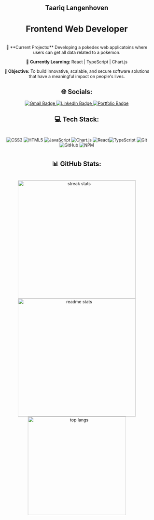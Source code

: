 
<h2 align="center">
    Taariq Langenhoven
</h2>

<h1 align="center">Frontend Web Developer</h1>

<br/>

<div align="center">
 🔭 **Current Projects:** Developing a pokedex web applicatoins where users can get all data related to a pokemon.

 🌱 **Currently Learning:** React | TypeScript | Chart.js

 🎯 **Objective:** To build innovative, scalable, and secure software solutions that have a meaningful impact on people's lives.
 
</div>


<h2 align="center">🌐 Socials:</h2>
<div align="center">
  <a href="mailto:taariqlangenhoven@gmail.com">
    <img src="https://img.shields.io/badge/Gmail-333333?style=for-the-badge&logo=gmail&logoColor=red" alt="Gmail Badge" />
  </a>
  <a href="https://www.linkedin.com/in/taariq-langenhoven-20307a180/" target="_blank">
    <img src="https://img.shields.io/badge/LinkedIn-0077B5?style=for-the-badge&logo=linkedin&logoColor=white" alt="LinkedIn Badge" />
  </a>
  <a href="https://github.com/TaariqLangenhoven" target="_blank">
     <img src="https://img.shields.io/badge/Portfolio-FF5722?style=for-the-badge&logo=google-chrome&logoColor=white" alt="Portfolio Badge" />
  </a>
</div>

<h2 align="center">💻 Tech Stack:</h2>

<div align="center">

#
![CSS3](https://img.shields.io/badge/css3-%231572B6.svg?style=for-the-badge&logo=css3&logoColor=white) ![HTML5](https://img.shields.io/badge/html5-%23E34F26.svg?style=for-the-badge&logo=html5&logoColor=white) ![JavaScript](https://img.shields.io/badge/javascript-%23323330.svg?style=for-the-badge&logo=javascript&logoColor=%23F7DF1E) ![Chart.js](https://img.shields.io/badge/chart.js-F5788D.svg?style=for-the-badge&logo=chart.js&logoColor=white) ![React](https://img.shields.io/badge/react-%2320232a.svg?style=for-the-badge&logo=react&logoColor=%2361DAFB)![TypeScript](https://img.shields.io/badge/typescript-%23007ACC.svg?style=for-the-badge&logo=typescript&logoColor=white) ![Git](https://img.shields.io/badge/git-%23F05033.svg?style=for-the-badge&logo=git&logoColor=white) ![GitHub](https://img.shields.io/badge/github-%23121011.svg?style=for-the-badge&logo=github&logoColor=white) ![NPM](https://img.shields.io/badge/NPM-%23CB3837.svg?style=for-the-badge&logo=npm&logoColor=white)
# 
</div>

<h2 align="center">📊 GitHub Stats:</h2>
<br>
<div align=center>
  <img width=390 src="https://github-readme-streak-stats-salesp07.vercel.app/?user=TaariqLangenhoven&count_private=true&theme=react&border_radius=10" alt="streak stats"/>
  <img width=390 src="https://github-readme-stats-salesp07.vercel.app/api?username=TaariqLangenhoven&count_private=true&show_icons=true&theme=react&rank_icon=github&border_radius=10" alt="readme stats" />

  <br/>
  <img width=325 align="center" src="https://github-readme-stats-salesp07.vercel.app/api/top-langs/?username=TaariqLangenhoven&hide=HTML&langs_count=8&layout=compact&theme=react&border_radius=10&size_weight=0.5&count_weight=0.5&exclude_repo=github-readme-stats" alt="top langs" />
</div>

